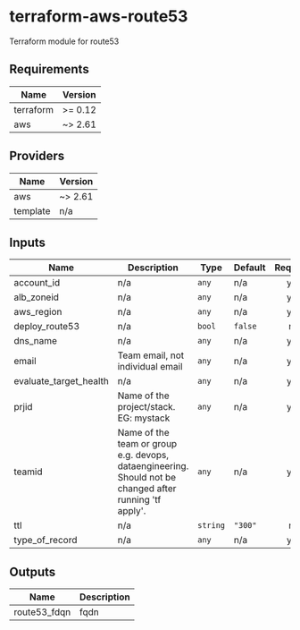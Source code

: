 # terraform-aws-route53
Terraform module for route53

## Requirements

| Name | Version |
|------|---------|
| terraform | >= 0.12 |
| aws | ~> 2.61 |

## Providers

| Name | Version |
|------|---------|
| aws | ~> 2.61 |
| template | n/a |

## Inputs

| Name | Description | Type | Default | Required |
|------|-------------|------|---------|:--------:|
| account\_id | n/a | `any` | n/a | yes |
| alb\_zoneid | n/a | `any` | n/a | yes |
| aws\_region | n/a | `any` | n/a | yes |
| deploy\_route53 | n/a | `bool` | `false` | no |
| dns\_name | n/a | `any` | n/a | yes |
| email | Team email, not individual email | `any` | n/a | yes |
| evaluate\_target\_health | n/a | `any` | n/a | yes |
| prjid | Name of the project/stack.  EG: mystack | `any` | n/a | yes |
| teamid | Name of the team or group e.g. devops, dataengineering. Should not be changed after running 'tf apply'. | `any` | n/a | yes |
| ttl | n/a | `string` | `"300"` | no |
| type\_of\_record | n/a | `any` | n/a | yes |

## Outputs

| Name | Description |
|------|-------------|
| route53\_fdqn | fqdn |
